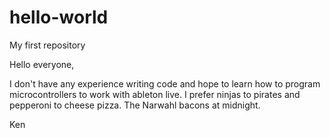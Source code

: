 # hello-world
My first repository

Hello everyone,

I don't have any experience writing code and hope to learn how to program microcontrollers to work with ableton live.  I prefer ninjas to pirates and pepperoni to cheese pizza.  The Narwahl bacons at midnight.

Ken
